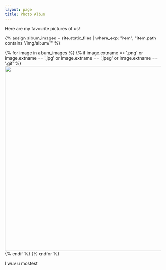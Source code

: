 ```yaml
---
layout: page
title: Photo Album
---
```


Here are my favourite pictures of us!

{% assign album_images = site.static_files | where_exp: "item", "item.path contains '/img/album/'" %}

{% for image in album_images %}
  {% if image.extname == '.png' or image.extname == '.jpg' or image.extname == '.jpeg' or image.extname == '.gif' %}
    <img src="{{ site.baseurl }}{{ image.path }}" style="width: 600px; height: auto;">
  {% endif %}
{% endfor %}

I wuv u mostest